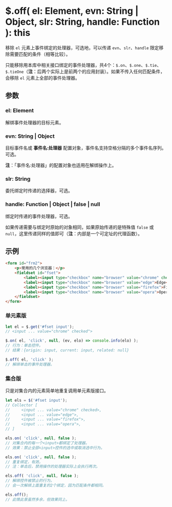 # $.off( el: Element, evn: String | Object, slr: String, handle: Function ): this

移除 `el` 元素上事件绑定的处理器，可选地，可以传递 `evn`、`slr`、`handle` 限定移除需要匹配的条件（相等比较）。

只能移除用本库中相关接口绑定的事件处理器，共4个：`$.on`、`$.one`、`$.tie`、`$.tieOne`（**注**：后两个实际上是前两个的应用封装）。如果不传入任何匹配条件，会移除 `el` 元素上全部的事件处理器。


## 参数

### el: Element

解绑事件处理器的目标元素。


### evn: String | Object

目标事件名或 **事件名:处理器** 配置对象，事件名支持空格分隔的多个事件名序列。可选。

**注**：「事件名:处理器」的配置对象也适用在解绑操作上。


### slr: String

委托绑定时传递的选择器，可选。


### handle: Function | Object | false | null

绑定时传递的事件处理器，可选。

如果传递需要与绑定时原始的对象相同，如果原始传递的是特殊值 `false` 或 `null`，这里传递同样的值即可（**注**：内部是一个可定址的代理函数）。


## 示例

```html
<form id="frm2">
    <p>常用的几个浏览器：</p>
    <fieldset id="fset">
        <label><input type="checkbox" name="browser" value="chrome" checked">Chrome</label>
        <label><input type="checkbox" name="browser" value="edge">Edge</label>
        <label><input type="checkbox" name="browser" value="firefox">Firefox</label>
        <label><input type="checkbox" name="browser" value="opera">Opera</label>
    </fieldset>
</form>
```


### 单元素版

```js
let el = $.get('#fset input');
// <input ... value="chrome" checked">

$.on( el, 'click', null, (ev, elo) => console.info(elo) );
// 行为：单击控件。
// 结果：{origin: input, current: input, related: null}

$.off( el, 'click' );
// 解绑单击的事件处理器。
```


### 集合版

只是对集合内的元素简单地重复调用单元素版接口。

```js
let els = $('#fset input');
// Collector [
//     <input ... value="chrome" checked>,
//     <input ... value="edge">,
//     <input ... value="firefox">,
//     <input ... value="opera">,
// ]

els.on( 'click', null, false );
// 对集合内的每一个<input>都绑定了处理器。
// 效果：禁止全部<input>控件的选中或取消选中行为。

els.on( 'click', null, false );
// 重复绑定，有效。
// 注：单击后，禁用操作的处理器实际上会执行两次。

els.off( 'click', null, false );
// 解绑控件被禁止的行为。
// 会一次解绑上面重复的2个绑定，因为匹配条件都相同。

els.off();
// 此情此景虽然多余，但效果同上。
```
